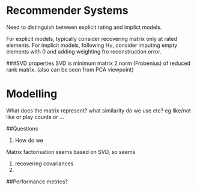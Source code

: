# Recommender Systems

Need to distinguish between explicit rating and implict models.

For explicit models, typically consider recovering matrix only at rated elements.
For implicit models, following Hu, consider imputing empty elements with 0 and adding weighting fro reconstruction error.


###SVD properties
SVD is minimum matrix 2 norm (Frobenius) of reduced rank matrix.
(also can be seen from PCA viewpoint)


# Modelling

What does the matrix represent? what similarity do we use etc?
eg like/not like or play counts or ... 

##Questions
1. How do we 

Matrix factorisation seems based on SVD, so seems
1. recovering covariances 
2.



##Performance metrics?

